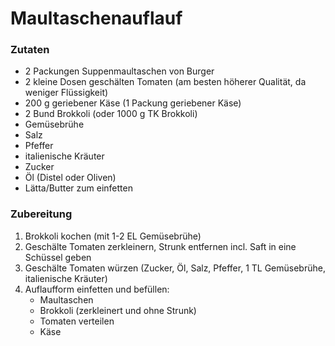 # Maultaschenauflauf

### Zutaten

- 2 Packungen Suppenmaultaschen von Burger
- 2 kleine Dosen geschälten Tomaten (am besten höherer Qualität, da weniger Flüssigkeit)
- 200 g geriebener Käse (1 Packung geriebener Käse)
- 2 Bund Brokkoli (oder 1000 g TK Brokkoli)
- Gemüsebrühe
- Salz
- Pfeffer
- italienische Kräuter
- Zucker
- Öl (Distel oder Oliven)
- Lätta/Butter zum einfetten

### Zubereitung

1. Brokkoli kochen (mit 1-2 EL Gemüsebrühe)
2. Geschälte Tomaten zerkleinern, Strunk entfernen incl. Saft in eine Schüssel geben
3. Geschälte Tomaten würzen (Zucker, Öl, Salz, Pfeffer, 1 TL Gemüsebrühe, italienische Kräuter)
4. Auflaufform einfetten und befüllen:  
   - Maultaschen
   - Brokkoli (zerkleinert und ohne Strunk)
   - Tomaten verteilen
   - Käse
